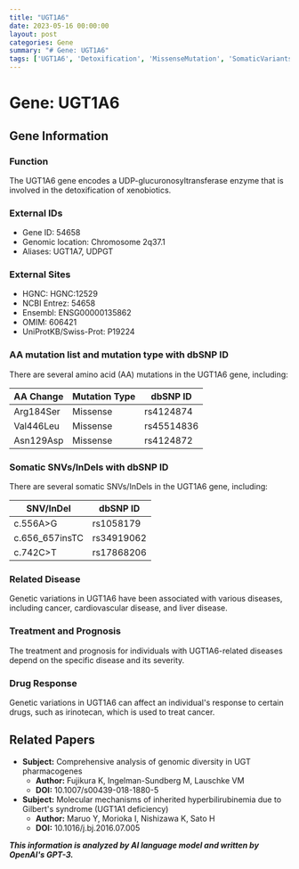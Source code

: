 ```yaml
---
title: "UGT1A6"
date: 2023-05-16 00:00:00
layout: post
categories: Gene
summary: "# Gene: UGT1A6"
tags: ['UGT1A6', 'Detoxification', 'MissenseMutation', 'SomaticVariants', 'DrugResponse', 'Hyperbilirubinemia', 'GenomicDiversity', 'Pharmacogenomics']
---
```


# Gene: UGT1A6

## Gene Information

### Function
The UGT1A6 gene encodes a UDP-glucuronosyltransferase enzyme that is involved in the detoxification of xenobiotics.

### External IDs
- Gene ID: 54658
- Genomic location: Chromosome 2q37.1
- Aliases: UGT1A7, UDPGT

### External Sites
- HGNC: HGNC:12529
- NCBI Entrez: 54658
- Ensembl: ENSG00000135862
- OMIM: 606421
- UniProtKB/Swiss-Prot: P19224

### AA mutation list and mutation type with dbSNP ID
There are several amino acid (AA) mutations in the UGT1A6 gene, including:

|AA Change|Mutation Type|dbSNP ID|
|----|----|----|
|Arg184Ser|Missense|rs4124874|
|Val446Leu|Missense|rs45514836|
|Asn129Asp|Missense|rs4124872|

### Somatic SNVs/InDels with dbSNP ID
There are several somatic SNVs/InDels in the UGT1A6 gene, including:

|SNV/InDel|dbSNP ID|
|----|----|
|c.556A>G|rs1058179|
|c.656_657insTC|rs34919062|
|c.742C>T|rs17868206|

### Related Disease
Genetic variations in UGT1A6 have been associated with various diseases, including cancer, cardiovascular disease, and liver disease.

### Treatment and Prognosis
The treatment and prognosis for individuals with UGT1A6-related diseases depend on the specific disease and its severity. 

### Drug Response
Genetic variations in UGT1A6 can affect an individual's response to certain drugs, such as irinotecan, which is used to treat cancer.

## Related Papers
- **Subject:** Comprehensive analysis of genomic diversity in UGT pharmacogenes
  - **Author:** Fujikura K, Ingelman-Sundberg M, Lauschke VM
  - **DOI:** 10.1007/s00439-018-1880-5
- **Subject:** Molecular mechanisms of inherited hyperbilirubinemia due to Gilbert's syndrome (UGT1A1 deficiency)
  - **Author:** Maruo Y, Morioka I, Nishizawa K, Sato H
  - **DOI:** 10.1016/j.bj.2016.07.005

**_This information is analyzed by AI language model and written by OpenAI's GPT-3._**